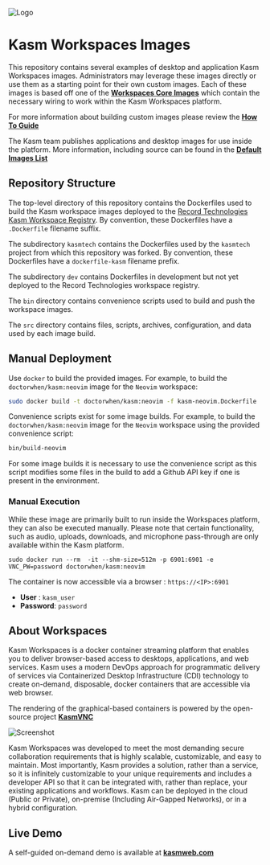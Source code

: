 ![Logo][logo]

# Kasm Workspaces Images

This repository contains several examples of desktop and application Kasm
Workspaces images. Administrators may leverage these images directly or use
them as a starting point for their own custom images. Each of these images
is based off one of the
[**Workspaces Core Images**](https://github.com/kasmtech/workspaces-core-images?utm_campaign=Github&utm_source=github)
which contain the necessary wiring to work within the Kasm Workspaces platform.

For more information about building custom images please review the
[**How To Guide**](https://kasmweb.com/docs/latest/how_to/building_images.html?utm_campaign=Github&utm_source=github)

The Kasm team publishes applications and desktop images for use inside the platform.
More information, including source can be found in the
[**Default Images List**](https://kasmweb.com/docs/latest/guide/custom_images.html?utm_campaign=Github&utm_source=github)

## Repository Structure

The top-level directory of this repository contains the Dockerfiles used to
build the Kasm workspace images deployed to the
[Record Technologies Kasm Workspace Registry](https://doctorfree.github.io/kasm-registry).
By convention, these Dockerfiles have a `.Dockerfile` filename suffix.

The subdirectory `kasmtech` contains the Dockerfiles used by the `kasmtech` project
from which this repository was forked. By convention, these Dockerfiles have a
`dockerfile-kasm` filename prefix.

The subdirectory `dev` contains Dockerfiles in development but not yet deployed
to the Record Technologies workspace registry.

The `bin` directory contains convenience scripts used to build and push the
workspace images.

The `src` directory contains files, scripts, archives, configuration, and
data used by each image build.

## Manual Deployment

Use `docker` to build the provided images. For example, to build the
`doctorwhen/kasm:neovim` image for the `Neovim` workspace:

```bash
sudo docker build -t doctorwhen/kasm:neovim -f kasm-neovim.Dockerfile .
```

Convenience scripts exist for some image builds. For example, to build
the `doctorwhen/kasm:neovim` image for the `Neovim` workspace using the
provided convenience script:

```bash
bin/build-neovim
```

For some image builds it is necessary to use the convenience script as
this script modifies some files in the build to add a Github API key if
one is present in the environment.

### Manual Execution

While these image are primarily built to run inside the Workspaces platform,
they can also be executed manually. Please note that certain functionality,
such as audio, uploads, downloads, and microphone pass-through are only
available within the Kasm platform.

```
sudo docker run --rm  -it --shm-size=512m -p 6901:6901 -e VNC_PW=password doctorwhen/kasm:neovim
```

The container is now accessible via a browser : `https://<IP>:6901`

- **User** : `kasm_user`
- **Password**: `password`

## About Workspaces

Kasm Workspaces is a docker container streaming platform that enables you to
deliver browser-based access to desktops, applications, and web services.
Kasm uses a modern DevOps approach for programmatic delivery of services via
Containerized Desktop Infrastructure (CDI) technology to create on-demand,
disposable, docker containers that are accessible via web browser.

The rendering of the graphical-based containers is powered by the open-source
project
[**KasmVNC**](https://github.com/kasmtech/KasmVNC?utm_campaign=Github&utm_source=github)

![Screenshot][Kasm_Workflow]

Kasm Workspaces was developed to meet the most demanding secure collaboration
requirements that is highly scalable, customizable, and easy to maintain.
Most importantly, Kasm provides a solution, rather than a service, so it is
infinitely customizable to your unique requirements and includes a developer
API so that it can be integrated with, rather than replace, your existing
applications and workflows. Kasm can be deployed in the cloud
(Public or Private), on-premise (Including Air-Gapped Networks), or in a
hybrid configuration.

## Live Demo
A self-guided on-demand demo is available at
[**kasmweb.com**](https://www.kasmweb.com/demo.html?utm_campaign=Github&utm_source=github)

[logo]: https://cdn2.hubspot.net/hubfs/5856039/dockerhub/kasm_logo.png "Kasm Logo"
[Kasm_Workflow]: https://cdn2.hubspot.net/hubfs/5856039/dockerhub/kasm_workflow_960.gif "Kasm Workflow"
